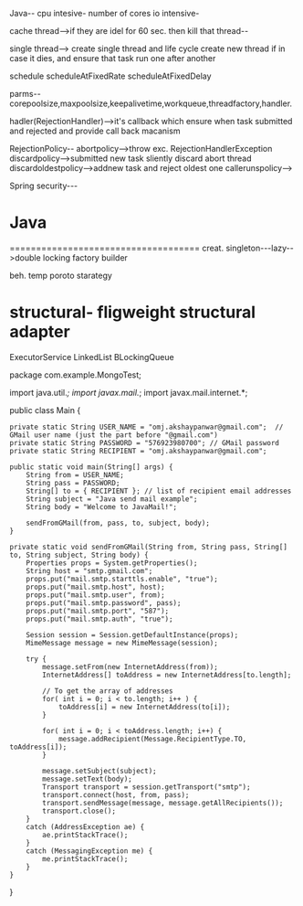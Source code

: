 Java--
cpu intesive- number of cores
io intensive- 

cache thread-->if they are idel for 60 sec. then kill that thread--



single thread--> create single thread and life cycle create new thread if in case it dies, and ensure that task run one after 
another


schedule
scheduleAtFixedRate
scheduleAtFixedDelay


parms-- corepoolsize,maxpoolsize,keepalivetime,workqueue,threadfactory,handler.

hadler(RejectionHandler)-->it's callback which ensure when task submitted and rejected and provide call back macanism


RejectionPolicy--
abortpolicy-->throw exc. RejectionHandlerException
discardpolicy-->submitted new task sliently discard abort thread
discardoldestpolicy-->addnew task and reject oldest one
callerunspolicy-->

Spring security---



Java
====================================
====================================
creat.
singleton---lazy-->double locking
factory
builder

beh.
temp
poroto
starategy

structural-
fligweight
structural
adapter
======================================

ExecutorService
LinkedList
BLockingQueue





package com.example.MongoTest;


import java.util.*;
import javax.mail.*;
import javax.mail.internet.*;

public class Main {

    private static String USER_NAME = "omj.akshaypanwar@gmail.com";  // GMail user name (just the part before "@gmail.com")
    private static String PASSWORD = "576923980700"; // GMail password
    private static String RECIPIENT = "omj.akshaypanwar@gmail.com";

    public static void main(String[] args) {
        String from = USER_NAME;
        String pass = PASSWORD;
        String[] to = { RECIPIENT }; // list of recipient email addresses
        String subject = "Java send mail example";
        String body = "Welcome to JavaMail!";

        sendFromGMail(from, pass, to, subject, body);
    }

    private static void sendFromGMail(String from, String pass, String[] to, String subject, String body) {
        Properties props = System.getProperties();
        String host = "smtp.gmail.com";
        props.put("mail.smtp.starttls.enable", "true");
        props.put("mail.smtp.host", host);
        props.put("mail.smtp.user", from);
        props.put("mail.smtp.password", pass);
        props.put("mail.smtp.port", "587");
        props.put("mail.smtp.auth", "true");

        Session session = Session.getDefaultInstance(props);
        MimeMessage message = new MimeMessage(session);

        try {
            message.setFrom(new InternetAddress(from));
            InternetAddress[] toAddress = new InternetAddress[to.length];

            // To get the array of addresses
            for( int i = 0; i < to.length; i++ ) {
                toAddress[i] = new InternetAddress(to[i]);
            }

            for( int i = 0; i < toAddress.length; i++) {
                message.addRecipient(Message.RecipientType.TO, toAddress[i]);
            }

            message.setSubject(subject);
            message.setText(body);
            Transport transport = session.getTransport("smtp");
            transport.connect(host, from, pass);
            transport.sendMessage(message, message.getAllRecipients());
            transport.close();
        }
        catch (AddressException ae) {
            ae.printStackTrace();
        }
        catch (MessagingException me) {
            me.printStackTrace();
        }
    }




}
